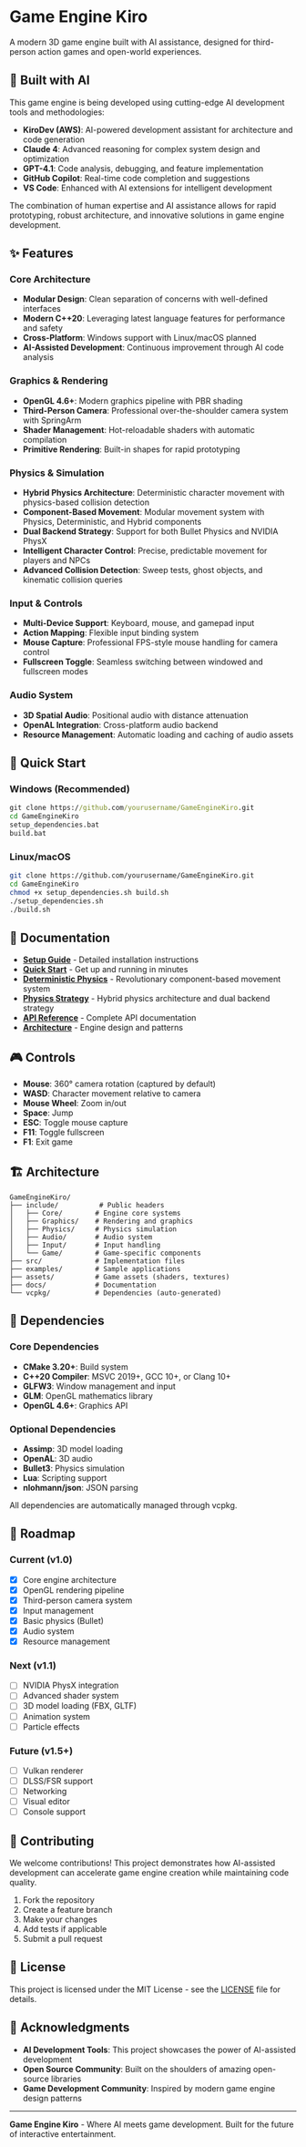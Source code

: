 # Game Engine Kiro

A modern 3D game engine built with AI assistance, designed for third-person action games and open-world experiences.

## 🤖 Built with AI

This game engine is being developed using cutting-edge AI development tools and methodologies:

- **KiroDev (AWS)**: AI-powered development assistant for architecture and code generation
- **Claude 4**: Advanced reasoning for complex system design and optimization
- **GPT-4.1**: Code analysis, debugging, and feature implementation
- **GitHub Copilot**: Real-time code completion and suggestions
- **VS Code**: Enhanced with AI extensions for intelligent development

The combination of human expertise and AI assistance allows for rapid prototyping, robust architecture, and innovative solutions in game engine development.

## ✨ Features

### Core Architecture

- **Modular Design**: Clean separation of concerns with well-defined interfaces
- **Modern C++20**: Leveraging latest language features for performance and safety
- **Cross-Platform**: Windows support with Linux/macOS planned
- **AI-Assisted Development**: Continuous improvement through AI code analysis

### Graphics & Rendering

- **OpenGL 4.6+**: Modern graphics pipeline with PBR shading
- **Third-Person Camera**: Professional over-the-shoulder camera system with SpringArm
- **Shader Management**: Hot-reloadable shaders with automatic compilation
- **Primitive Rendering**: Built-in shapes for rapid prototyping

### Physics & Simulation

- **Hybrid Physics Architecture**: Deterministic character movement with physics-based collision detection
- **Component-Based Movement**: Modular movement system with Physics, Deterministic, and Hybrid components
- **Dual Backend Strategy**: Support for both Bullet Physics and NVIDIA PhysX
- **Intelligent Character Control**: Precise, predictable movement for players and NPCs
- **Advanced Collision Detection**: Sweep tests, ghost objects, and kinematic collision queries

### Input & Controls

- **Multi-Device Support**: Keyboard, mouse, and gamepad input
- **Action Mapping**: Flexible input binding system
- **Mouse Capture**: Professional FPS-style mouse handling for camera control
- **Fullscreen Toggle**: Seamless switching between windowed and fullscreen modes

### Audio System

- **3D Spatial Audio**: Positional audio with distance attenuation
- **OpenAL Integration**: Cross-platform audio backend
- **Resource Management**: Automatic loading and caching of audio assets

## 🚀 Quick Start

### Windows (Recommended)

```cmd
git clone https://github.com/yourusername/GameEngineKiro.git
cd GameEngineKiro
setup_dependencies.bat
build.bat
```

### Linux/macOS

```bash
git clone https://github.com/yourusername/GameEngineKiro.git
cd GameEngineKiro
chmod +x setup_dependencies.sh build.sh
./setup_dependencies.sh
./build.sh
```

## 📖 Documentation

- **[Setup Guide](docs/setup.md)** - Detailed installation instructions
- **[Quick Start](docs/quickstart.md)** - Get up and running in minutes
- **[Deterministic Physics](docs/deterministic-physics.md)** - Revolutionary component-based movement system
- **[Physics Strategy](docs/physics-strategy.md)** - Hybrid physics architecture and dual backend strategy
- **[API Reference](docs/api-reference.md)** - Complete API documentation
- **[Architecture](docs/architecture.md)** - Engine design and patterns

## 🎮 Controls

- **Mouse**: 360° camera rotation (captured by default)
- **WASD**: Character movement relative to camera
- **Mouse Wheel**: Zoom in/out
- **Space**: Jump
- **ESC**: Toggle mouse capture
- **F11**: Toggle fullscreen
- **F1**: Exit game

## 🏗️ Architecture

```
GameEngineKiro/
├── include/          # Public headers
│   ├── Core/        # Engine core systems
│   ├── Graphics/    # Rendering and graphics
│   ├── Physics/     # Physics simulation
│   ├── Audio/       # Audio system
│   ├── Input/       # Input handling
│   └── Game/        # Game-specific components
├── src/             # Implementation files
├── examples/        # Sample applications
├── assets/          # Game assets (shaders, textures)
├── docs/            # Documentation
└── vcpkg/           # Dependencies (auto-generated)
```

## 🔧 Dependencies

### Core Dependencies

- **CMake 3.20+**: Build system
- **C++20 Compiler**: MSVC 2019+, GCC 10+, or Clang 10+
- **GLFW3**: Window management and input
- **GLM**: OpenGL mathematics library
- **OpenGL 4.6+**: Graphics API

### Optional Dependencies

- **Assimp**: 3D model loading
- **OpenAL**: 3D audio
- **Bullet3**: Physics simulation
- **Lua**: Scripting support
- **nlohmann/json**: JSON parsing

All dependencies are automatically managed through vcpkg.

## 🎯 Roadmap

### Current (v1.0)

- [x] Core engine architecture
- [x] OpenGL rendering pipeline
- [x] Third-person camera system
- [x] Input management
- [x] Basic physics (Bullet)
- [x] Audio system
- [x] Resource management

### Next (v1.1)

- [ ] NVIDIA PhysX integration
- [ ] Advanced shader system
- [ ] 3D model loading (FBX, GLTF)
- [ ] Animation system
- [ ] Particle effects

### Future (v1.5+)

- [ ] Vulkan renderer
- [ ] DLSS/FSR support
- [ ] Networking
- [ ] Visual editor
- [ ] Console support

## 🤝 Contributing

We welcome contributions! This project demonstrates how AI-assisted development can accelerate game engine creation while maintaining code quality.

1. Fork the repository
2. Create a feature branch
3. Make your changes
4. Add tests if applicable
5. Submit a pull request

## 📄 License

This project is licensed under the MIT License - see the [LICENSE](LICENSE) file for details.

## 🙏 Acknowledgments

- **AI Development Tools**: This project showcases the power of AI-assisted development
- **Open Source Community**: Built on the shoulders of amazing open-source libraries
- **Game Development Community**: Inspired by modern game engine design patterns

---

**Game Engine Kiro** - Where AI meets game development. Built for the future of interactive entertainment.
